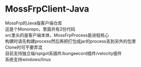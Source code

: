 # MossFrpClient-Java
MossFrp的Java版客户端仓库
<br>这是个Monorepo，里面共有2份代码
<br>src里头的是客户端本体，MossFrpProcess是进程核心
<br>构建时请先构建process然后再把打包成jar的process丢到另外的包里
<br>Clone时可不要弄混
<br>目前支持独立端/spigot系插件/bungeecord插件/velocity插件
<br>系统支持windows/linux
